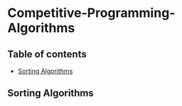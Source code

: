 # Competitive-Programming-Algorithms

## Table of contents
* [Sorting Algorithms](#sorting#algorithms)

## Sorting Algorithms
